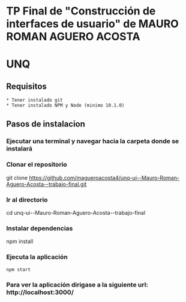 
# TP Final de "Construcción de interfaces de usuario" de MAURO ROMAN AGUERO ACOSTA
# UNQ


## Requisitos
    * Tener instalado git
    * Tener instalado NPM y Node (minimo 10.1.0)

## Pasos de instalacion
### Ejecutar una terminal y navegar hacia la carpeta donde se instalará
### Clonar el repositorio 
            
git clone https://github.com/magueroacosta4/unq-ui--Mauro-Roman-Aguero-Acosta--trabajo-final.git
            
### Ir al directorio 
        
cd unq-ui--Mauro-Roman-Aguero-Acosta--trabajo-final
            

### Instalar dependencias
            
npm install
            
### Ejecuta la aplicación
            
    npm start

### Para ver la aplicación dirigase a la siguiente url: http://localhost:3000/